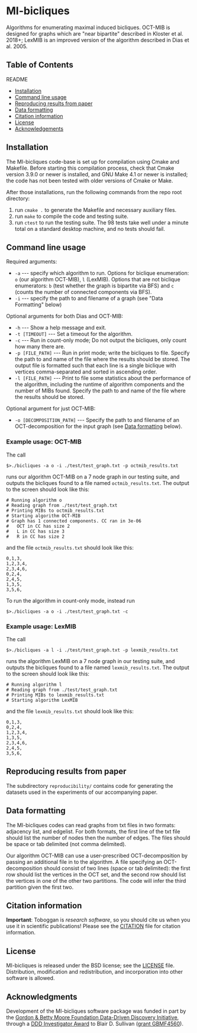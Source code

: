 # MI-bicliques
Algorithms for enumerating maximal induced bicliques. OCT-MIB is designed for graphs which are "near bipartite" described in Kloster et al. 2018+; LexMIB is an improved version of the algorithm described in Dias et al. 2005.

## Table of Contents

README
* [Installation](#installation)
* [Command line usage](#command-line-usage)
* [Reproducing results from paper](#reproducing-results-from-paper)
* [Data formatting](#data-formatting)
* [Citation information](#citation-information)
* [License](#license)
* [Acknowledgements](#acknowledgements)

## Installation

The MI-bicliques code-base is set up for compilation using Cmake and Makefile.
Before starting this compilation process, check that Cmake version 3.9.0 or newer is installed, and GNU Make 4.1 or newer is installed;
the code has not been tested with older versions of Cmake or Make.

After those installations, run the following commands from the repo root directory:
1. run `cmake .` to generate the Makefile and necessary auxiliary files.
4. run `make` to compile the code and testing suite.
5. run `ctest` to run the testing suite. The 98 tests take well under a minute total on a standard desktop machine, and no tests should fail.

## Command line usage

Required arguments:
  * `-a` --- specify which algorithm to run. Options for biclique enumeration: `o` (our algorithm OCT-MIB), `l` (LexMIB). Options that are not biclique enumerators: `b` (test whether the graph is bipartite via BFS) and `c` (counts the number of connected components via BFS).
  * `-i` --- specify the path to and filename of a graph (see "Data Formatting" below)

Optional arguments for both Dias and OCT-MIB:
  * `-h` --- Show a help message and exit.
  * `-t [TIMEOUT]`  --- Set a timeout for the algorithm.
  * `-c` --- Run in count-only mode; Do not output the bicliques, only count how many there are.
  * `-p [FILE_PATH]` --- Run in print mode; write the bicliques to file. Specify the path to and name of the file where the results should be stored. The output file is formatted such that each line is a single biclique with vertices comma-separated and sorted in ascending order.
  * `-l [FILE_PATH]` --- Print to file some statistics about the performance of the algorithm, including the runtime of algorithm components and the number of MIBs found. Specify the path to and name of the file where the results should be stored.

Optional argument for just OCT-MIB:
  * `-o [DECOMPOSITION_PATH]`  --- Specify the path to and filename of an OCT-decomposition for the input graph (see [Data formatting](#data-formatting) below).

### Example usage: OCT-MIB

The call
```
$>./bicliques -a o -i ./test/test_graph.txt -p octmib_results.txt
```
runs our algorithm OCT-MIB on a 7 node graph in our testing suite, and outputs the bicliques found to a file named `octmib_results.txt`.
The output to the screen should look like this:
```
# Running algorithm o
# Reading graph from ./test/test_graph.txt
# Printing MIBs to octmib_results.txt
# Starting algorithm OCT-MIB
# Graph has 1 connected components. CC ran in 3e-06
#	OCT in CC has size 2
#	L in CC has size 3
#	R in CC has size 2
```
and the file `octmib_results.txt` should look like this:
```
0,1,3,
1,2,3,4,
2,3,4,6,
0,2,4,
2,4,5,
1,3,5,
3,5,6,
```

To run the algorithm in count-only mode, instead run
```
$>./bicliques -a o -i ./test/test_graph.txt -c
```

### Example usage: LexMIB

The call
```
$>./bicliques -a l -i ./test/test_graph.txt -p lexmib_results.txt
```
runs the algorithm LexMIB on a 7 node graph in our testing suite, and outputs the bicliques found to a file named `lexmib_results.txt`.
The output to the screen should look like this:
```
# Running algorithm l
# Reading graph from ./test/test_graph.txt
# Printing MIBs to lexmib_results.txt
# Starting algorithm LexMIB
```
and the file `lexmib_results.txt` should look like this:
```
0,1,3,
0,2,4,
1,2,3,4,
1,3,5,
2,3,4,6,
2,4,5,
3,5,6,
```

## Reproducing results from paper

The subdirectory `reproducibility/` contains code for generating the datasets
used in the experiments of our accompanying paper.


## Data formatting

The MI-bicliques codes can read graphs from txt files in two formats: adjacency list, and edgelist.
For both formats, the first line of the txt file should list the number of nodes then the number of edges.
The files should be space or tab delimited (not comma delimited).

Our algorithm OCT-MIB can use a user-prescribed OCT-decomposition by passing an additional file in to the algorithm.
A file specifying an OCT-decomposition should consist of two lines (space or tab delimited):
the first row should list the vertices in the OCT set, and the second row should list the vertices in one of the other two partitions.
The code will infer the third partition given the first two.

## Citation information

**Important**: Toboggan is *research software*, so you should cite us when you use it in scientific publications! Please see the [CITATION](./CITATION) file for citation information.

## License

MI-bicliques is released under the BSD license; see the [LICENSE](./LICENSE) file.
Distribution, modification and redistribution, and incorporation into other software is allowed.


## Acknowledgments

Development of the MI-bicliques software package was funded in part by
the [Gordon & Betty Moore Foundation Data-Driven Discovery Initiative](https://www.moore.org/programs/science/data-driven-discovery),
through a [DDD Investigator Award](https://www.moore.org/programs/science/data-driven-discovery/investigators)
to Blair D. Sullivan ([grant GBMF4560](https://www.moore.org/grants/list/GBMF4560)).
